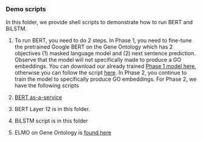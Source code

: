 

### Demo scripts

In this folder, we provide shell scripts to demonstrate how to run BERT and BiLSTM. 

1. To run BERT, you need to do 2 steps. In Phase 1, you need to fine-tune the pretrained Google BERT on the Gene Ontology which has 2 objectives (1) masked language model and (2) next sentence prediction. Observe that the model will not specifically made to produce a GO embeddings. You can download our already trained [Phase 1 model here](https://drive.google.com/drive/folders/129UObLlhnp0RK6MQAS7waUF-k4SuGV-u), otherwise you can follow the script [here](https://github.com/datduong/EncodeGeneOntology/blob/master/BERT/PretrainBertPhase1/run.sh). In Phase 2, you continue to train the model to specifically produce GO embeddings. For Phase 2, we have the following scripts
  1. [BERT as-a-service](https://github.com/auppunda/GeneOntologyEncoders/blob/master/BertAsAService/GetVecFile.sh)
  2. BERT Layer 12 is in this folder. 

2. BiLSTM script is in this folder

3. ELMO on Gene Ontology is [found here](https://github.com/auppunda/GeneOntologyEncoders/tree/master/Elmo/encoder)

